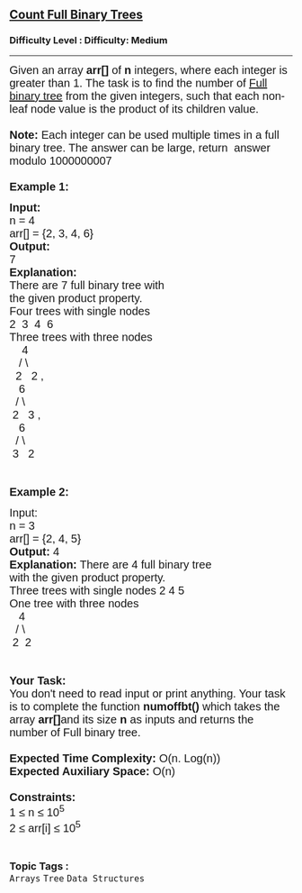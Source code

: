<h2><a href="https://www.geeksforgeeks.org/problems/count-the-number-of-full-binary-trees2525/1?page=8&difficulty=Medium&status=unsolved&sortBy=submissions">Count Full Binary Trees</a></h2><h3>Difficulty Level : Difficulty: Medium</h3><hr><div class="problems_problem_content__Xm_eO"><div><span style="font-family: arial,helvetica,sans-serif;"><span style="font-size: 20px;">Given an array <strong>arr[]</strong> of <strong>n</strong> integers, where each integer is greater than 1. The task is to find the number of <a href="http://quiz.geeksforgeeks.org/binary-tree-set-3-types-of-binary-tree/">Full binary tree</a> from the given integers, such that each non-leaf node value is the product of its children value.<br><br><strong>Note:</strong> Each integer can be used multiple times in a full binary tree. The answer can be large, return&nbsp; answer modulo 1000000007<br><br><strong>Example 1:</strong></span></span></div>
<pre><span style="font-family: arial,helvetica,sans-serif;"><span style="font-size: 20px;"><strong>Input:</strong>
n = 4
arr[] = {2, 3, 4, 6}
<strong>Output:
</strong>7
<strong>Explanation:</strong>
There are 7 full binary tree with
the given product property.
Four trees with single nodes
2  3  4  6
Three trees with three nodes
    4   
   / \
  2   2 ,
   6    
  / \
 2   3 ,
   6
  / \
 3   2</span></span></pre>
<p>&nbsp;</p>
<div><span style="font-family: arial,helvetica,sans-serif;"><span style="font-size: 20px;"><strong>Example 2:</strong></span></span></div>
<pre><span style="font-family: arial,helvetica,sans-serif;"><span style="font-size: 20px;">Input: 
n = 3
arr[] = {2, 4, 5} 
<strong>Output: </strong>4
<strong>Explanation:</strong> There are 4 full binary tree
with the given product property. 
Three trees with single nodes 2 4 5
One tree with three nodes
   4
  / \
 2  2</span></span></pre>
<p>&nbsp;</p>
<p><span style="font-family: arial,helvetica,sans-serif;"><span style="font-size: 20px;"><strong>Your Task:&nbsp;&nbsp;</strong><br>You don't need to read input or print anything. Your task is to complete the function&nbsp;<strong>numoffbt()</strong>&nbsp;which takes the array <strong>arr[]</strong>and its size <strong>n</strong><strong> </strong>as inputs and returns the number of Full binary tree.<br><br><strong>Expected Time Complexity:</strong> O(n. Log(n))<br><strong>Expected Auxiliary Space:</strong> O(n)<br><br><strong>Constraints:</strong><br>1 ≤ n&nbsp;≤ 10<sup>5</sup><br>2 ≤ arr[i] ≤ 10<sup>5</sup></span></span></p></div><br><p><span style=font-size:18px><strong>Topic Tags : </strong><br><code>Arrays</code>&nbsp;<code>Tree</code>&nbsp;<code>Data Structures</code>&nbsp;